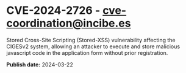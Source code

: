 # CVE-2024-2726 - cve-coordination@incibe.es

Stored Cross-Site Scripting (Stored-XSS) vulnerability affecting the CIGESv2 system, allowing an attacker to execute and store malicious javascript code in the application form without prior registration.

**Publish date:** 2024-03-22
